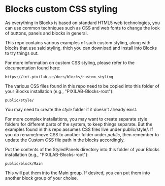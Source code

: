 Blocks custom CSS styling
=========================

As everything in Blocks is based on standard HTML5 web technologies, you can use common techniques such as CSS and web fonts to change the look of buttons, panels and blocks in general.

This repo contains various examples of such custom styling, along with blocks that use said styling, thich you can download and install into Blocks to try things out.

For more information on custom CSS styling, please refer to the documentation found here:

	https://int.pixilab.se/docs/blocks/custom_styling

The various CSS files found in this repo need to be copied into this folder of your Blocks installation (e.g., "PIXILAB-Blocks-root"):

	public/style/
	
You may need to create the _style_ folder if it doesn't already exist. 

For more complex installations, you may want to create separate style folders for different parts of the system, to keep things separate. But the examples found in this repo assumes CSS files live under public/style/. If you do rename/move CSS to another folder under _public_, then remember to update the Custom CSS file path in the blocks accordingly.

Put the contents of the StyledPanels directory into this folder of your Blocks installation (e.g., "PIXILAB-Blocks-root"):

	public/block/Main
	
This will put them into the Main group. If desired, you can put them into another block group of your choise.
